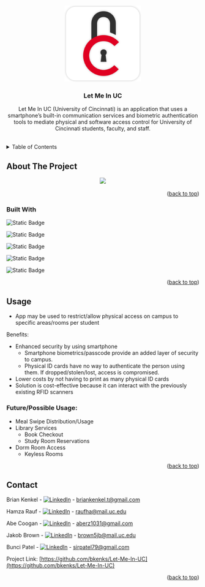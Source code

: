 <a name="readme-top"></a>

<!-- PROJECT LOGO -->
<br />
<div align="center">
  <a href="https://github.com/bkenks/Let-Me-In-UC">
    <img src="images/logo.png" alt="Logo" width="200">
  </a>

<h3 align="center">Let Me In UC</h3>

  <p align="center">
    Let Me In UC (University of Cincinnati) is an application that uses a smartphone’s built-in communication services and biometric authentication tools to mediate physical and software access control for University of Cincinnati students, faculty, and staff.
    <br />
    <br />
  </p>
</div>



<!-- TABLE OF CONTENTS -->
<details>
  <summary>Table of Contents</summary>
  <ol>
    <li>
      <a href="#about-the-project">About The Project</a>
      <ul>
        <li><a href="#built-with">Built With</a></li>
      </ul>
    </li>
    <li><a href="#usage">Usage</a></li>
    <li><a href="#contact">Contact</a></li>
  </ol>
</details>



<!-- ABOUT THE PROJECT -->
## About The Project

<p align="center">
<img src="/images/Demo.gif" width="30%" height="%"/>
</p>

<p align="right">(<a href="#readme-top">back to top</a>)</p>



### Built With

![Static Badge](https://img.shields.io/badge/Flutter-f?style=for-the-badge&logo=flutter&logoColor=%2302569B&labelColor=%23212121&color=%2302569B)

![Static Badge](https://img.shields.io/badge/Dart-d?style=for-the-badge&logo=dart&logoColor=%230175C2&labelColor=%23212121&color=%230175C2)

![Static Badge](https://img.shields.io/badge/Firebase%2FFireStore-ff?style=for-the-badge&logo=firebase&logoColor=%23FFCC2F&labelColor=%23232121&color=%23FFCC2F)

![Static Badge](https://img.shields.io/badge/Android%20Studio-a?style=for-the-badge&logo=androidstudio&logoColor=%233DDC84&labelColor=%23212121&color=%233DDC84)

![Static Badge](https://img.shields.io/badge/Visual%20Studio%20Code-d?style=for-the-badge&logo=visualstudiocode&logoColor=%23007ACC&labelColor=%23212121&color=%23007ACC)

<p align="right">(<a href="#readme-top">back to top</a>)</p>



<!-- USAGE EXAMPLES -->
## Usage
* App may be used to restrict/allow physical access on campus to specific areas/rooms per student

Benefits:
  * Enhanced security by using smartphone
    * Smartphone biometrics/passcode provide an added layer of security to campus.
    * Physical ID cards have no way to authenticate the person using them. If dropped/stolen/lost, access is compromised.
  * Lower costs by not having to print as many physical ID cards
  * Solution is cost-effective because it can interact with the previously existing RFID scanners

### Future/Possible Usage:

* Meal Swipe Distribution/Usage
* Library Services
  * Book Checkout
  * Study Room Reservations
* Dorm Room Access
  * Keyless Rooms

<p align="right">(<a href="#readme-top">back to top</a>)</p>


<!-- CONTACT -->
## Contact

Brian Kenkel - [![LinkedIn][linkedin-shield]](https://linkedin.com/in/briankenkel) - briankenkel.t@gmail.com

Hamza Rauf - [![LinkedIn][linkedin-shield]](https://www.linkedin.com/in/myachievement-hamza) - raufha@mail.uc.edu

Abe Coogan - [![LinkedIn][linkedin-shield]](https://www.linkedin.com/in/abraham-coogan/) - aberz1031@gmail.com

Jakob Brown - [![LinkedIn][linkedin-shield]](https://www.linkedin.com/in/jakob-brown-99b5321b9) - brown5jb@mail.uc.edu

Bunci Patel - [![LinkedIn][linkedin-shield]](https://www.linkedin.com/in/bunci-patel-46a68716b) - sirpatel79@gmail.com

Project Link: [https://github.com/bkenks/Let-Me-In-UC](https://github.com/bkenks/Let-Me-In-UC)

<p align="right">(<a href="#readme-top">back to top</a>)</p>



<!-- ACKNOWLEDGMENTS -->
<!--
## Acknowledgments

* []()
* []()
* []()

<p align="right">(<a href="#readme-top">back to top</a>)</p>
-->

<!-- MARKDOWN LINKS & IMAGES -->
<!-- https://www.markdownguide.org/basic-syntax/#reference-style-links -->
[contributors-shield]: https://img.shields.io/github/contributors/bkenks/Let-Me-In-UC.svg?style=for-the-badge
[contributors-url]: https://github.com/bkenks/Let-Me-In-UC/graphs/contributors
[linkedin-shield]: https://img.shields.io/badge/LinkedIn-l?style=for-the-badge&logo=linkedin&logoColor=FFFFFF&color=0A66C2
